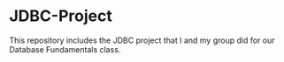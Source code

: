 # JDBC-Project
This repository includes the JDBC project that I and my group did for our Database Fundamentals class. 

